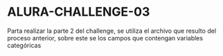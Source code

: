 # ALURA-CHALLENGE-03

Parta realizar la parte 2 del challenge, se utiliza el archivo que resulto del proceso anterior, sobre este se los campos que contengan variables categóricas

